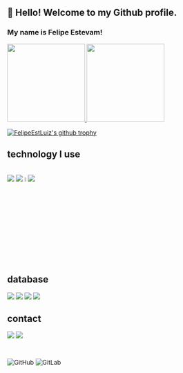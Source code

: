 ## 👋 Hello! Welcome to my Github profile.
### My name is Felipe Estevam!


<div>
<a href="https://github.com/FelipeEstLuiz">
<img height="180em" src="https://github-readme-stats.vercel.app/api/top-langs/?username=FelipeEstLuiz&layout=compact&langs_count=7&theme=blue-green"/>
<img height="180em" src="https://github-readme-stats.vercel.app/api?username=FelipeEstLuiz&show_icons=true&theme=blue-green&include_all_commits=true&count_private=true"/>

</div>




[![FelipeEstLuiz's github trophy](https://github-profile-trophy.vercel.app/?username=FelipeEstLuiz&row=1)](https://github.com/FelipeEstLuiz/github-profile-trophy)

 ## technology I use
 
<div style="display: inline-block"><br/>
    <img src="https://img.shields.io/badge/C%23-239120?style=for-the-badge&logo=c-sharp&logoColor=white"/>  
    <img src="https://img.shields.io/badge/.NET-5C2D91?style=for-the-badge&logo=.net&logoColor=white" />
    <img src="https://cdn.jsdelivr.net/gh/devicons/devicon/icons/dotnetcore/dotnetcore-original.svg" height="5%" width="5%"/>
    <img src="https://img.shields.io/badge/Node.js-43853D?style=for-the-badge&logo=node.js&logoColor=white"/>
</div>

 ## database
 
<div style="display: inline-block">
    <img src="https://img.shields.io/badge/Microsoft%20SQL%20Sever-CC2927?style=for-the-badge&logo=microsoft%20sql%20server&logoColor=white"/>
    <img src="https://img.shields.io/badge/MySQL-005C84?style=for-the-badge&logo=mysql&logoColor=white"/> 
    <img src="https://img.shields.io/badge/MongoDB-4EA94B?style=for-the-badge&logo=mongodb&logoColor=white"/>
    <img src="https://img.shields.io/badge/PostgreSQL-316192?style=for-the-badge&logo=postgresql&logoColor=white" /> 
</div> 
 
## contact

<div style="display: inline-block">
    <a href="https://www.linkedin.com/in/felipe-estevam-luiz-439185151" target="_blank"><img src="https://img.shields.io/badge/-LinkedIn-%230077B5?style=for-the-badge&logo=linkedin&logoColor=white" target="_blank"></a>
    <img src="https://img.shields.io/badge/Gmail-D14836?style=for-the-badge&logo=gmail&logoColor=white">
</div> 
<br/>

## 

<div style="display: inline-block">

![GitHub](https://img.shields.io/badge/github-%23121011.svg?style=for-the-badge&logo=github&logoColor=white)
![GitLab](https://img.shields.io/badge/gitlab-%23181717.svg?style=for-the-badge&logo=gitlab&logoColor=white)
</div> 
